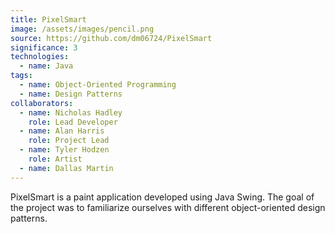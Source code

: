 ```yaml
---
title: PixelSmart
image: /assets/images/pencil.png
source: https://github.com/dm06724/PixelSmart
significance: 3
technologies:
  - name: Java
tags:
  - name: Object-Oriented Programming
  - name: Design Patterns
collaborators:
  - name: Nicholas Hadley
    role: Lead Developer
  - name: Alan Harris
    role: Project Lead
  - name: Tyler Hodzen
    role: Artist
  - name: Dallas Martin
---
```


PixelSmart is a paint application developed using Java Swing. The goal of the project was to familiarize ourselves with different object-oriented design patterns. 